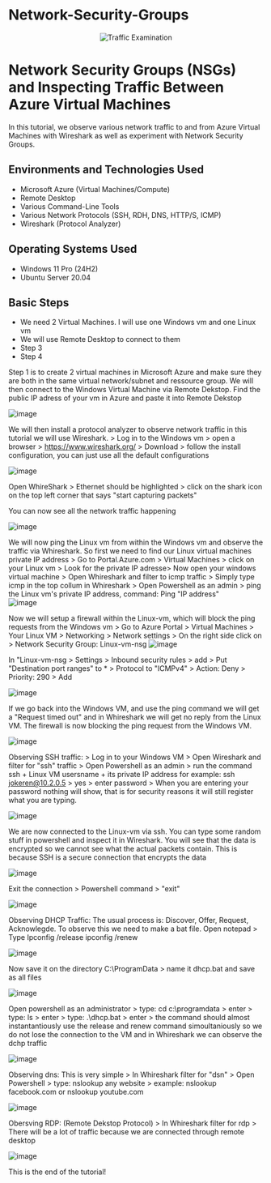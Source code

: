 # Network-Security-Groups


<p align="center">
<img src="https://i.imgur.com/Ua7udoS.png" alt="Traffic Examination"/>
</p>

<h1>Network Security Groups (NSGs) and Inspecting Traffic Between Azure Virtual Machines</h1>
In this tutorial, we observe various network traffic to and from Azure Virtual Machines with Wireshark as well as experiment with Network Security Groups. <br />




<h2>Environments and Technologies Used</h2>

- Microsoft Azure (Virtual Machines/Compute)
- Remote Desktop
- Various Command-Line Tools
- Various Network Protocols (SSH, RDH, DNS, HTTP/S, ICMP)
- Wireshark (Protocol Analyzer)

<h2>Operating Systems Used </h2>

- Windows 11 Pro (24H2)
- Ubuntu Server 20.04

<h2> Basic Steps</h2>

- We need 2 Virtual Machines. I will use one Windows vm and one Linux vm
- We will use Remote Desktop to connect to them
- Step 3
- Step 4


Step 1 is to create 2 virtual machines in Microsoft Azure and make sure they are both in the same virtual network/subnet and ressource group. 
We will then connect to the Windows Virtual Machine via Remote Dekstop. Find the public IP adress of your vm in Azure and paste it into Remote Dekstop

![image](https://github.com/user-attachments/assets/98eedc60-a17d-4154-9a8d-d9acfc5d1954)

We will then install a protocol analyzer to observe network traffic in this tutorial we will use Wireshark. > Log in to the Windows vm > open a browser > https://www.wireshark.org/ > Download > follow the install configuration, you can just use all the default configurations

![image](https://github.com/user-attachments/assets/0f6d199c-f940-4cc2-b372-0eaff02ef3d0)

Open WhireShark > Ethernet should be highlighted > click on the shark icon on the top left corner that says "start capturing packets" 

You can now see all the network traffic happening

![image](https://github.com/user-attachments/assets/019f0f9a-aea4-400c-828e-f1c10be56da7)

We will now ping the Linux vm from within the Windows vm and observe the traffic via Whireshark. So first we need to find our Linux virtual machines private IP address > Go to Portal.Azure.com > Virtual Machines > click on your Linux vm > Look for the private IP adresse> Now open your windows virtual machine > Open Whireshark and filter to icmp traffic > Simply type icmp in the top collum in Whireshark > Open Powershell as an admin > ping the Linux vm's private IP address, command: Ping "IP address"  
![image](https://github.com/user-attachments/assets/35825717-f93f-42f8-9133-2859ae87b4de)

Now we will setup a firewall within the Linux-vm, which will block the ping requests from the Windows vm > Go to Azure Portal > Virtual Machines > Your Linux VM > Networking > Network settings > On the right side click on > Network Security Group: Linux-vm-nsg 
![image](https://github.com/user-attachments/assets/86d6f88f-cead-4ff9-9c1d-7f6898ac77e0)

In "Linux-vm-nsg > Settings > Inbound security rules > add > Put "Destination port ranges" to * > Protocol to "ICMPv4" > Action: Deny > Priority: 290 > Add

![image](https://github.com/user-attachments/assets/e795d45f-28c4-4df3-8e13-0e853315a8b3)

If we go back into the Windows VM, and use the ping command we will get a "Request timed out" and in Whireshark we will get no reply from the Linux VM. The firewall is now blocking the ping request from the Windows VM.


![image](https://github.com/user-attachments/assets/06b1933f-d9d1-411d-8939-a973497a099d)


Observing SSH traffic: > Log in to your Windows VM > Open Wireshark and filter for "ssh" traffic > Open Powershell as an admin > run the command ssh + Linux VM usersname + its private IP address for example: ssh jokeren@10.2.0.5 > yes > enter password > When you are entering your password nothing will show, that is for security reasons it will still register what you are typing.

![image](https://github.com/user-attachments/assets/70aaa978-3a8a-42e5-8697-67a3a46593b2)

We are now connected to the Linux-vm via ssh. You can type some random stuff in powershell and inspect it in Wireshark. You will see that the data is encrypted so we cannot see what the actual packets contain. This is because SSH is a secure connection that encrypts the data

![image](https://github.com/user-attachments/assets/3c0679ce-b47a-41b5-ae08-08d60aa83f7a)

Exit the connection > Powershell command > "exit" 

![image](https://github.com/user-attachments/assets/8aae2feb-7931-4a1b-942d-e70e281cfbae)

Observing DHCP Traffic: The usual process is: Discover, Offer, Request, Acknowlegde. To observe this we need to make a bat file. Open notepad > Type Ipconfig /release ipconfig /renew

![image](https://github.com/user-attachments/assets/63a59006-e0f2-41d1-8fa8-0c935bf6f3d4)

Now save it on the directory C:\ProgramData > name it dhcp.bat and save as all files 

![image](https://github.com/user-attachments/assets/181e87a8-7119-4149-9daa-523d571633f6)

Open powershell as an administrator > type: cd c:\programdata > enter > type: ls > enter > type: .\dhcp.bat > enter > the command should almost instantantiously use the release and renew command simoultaniously so we do not lose the connection to the VM and in Whireshark we can observe the dchp traffic

![image](https://github.com/user-attachments/assets/2f8ffda8-067a-400e-a8c7-9b560b59d6f4)

Observing dns: This is very simple > In Whireshark filter for "dsn" > Open Powershell > type: nslookup any website > example: nslookup facebook.com or nslookup youtube.com

![image](https://github.com/user-attachments/assets/49c8b652-b55a-4aae-aa4d-457fcd67195d)

Obersving RDP: (Remote Dekstop Protocol) > In Whireshark filter for rdp > There will be a lot of traffic because we are connected through remote desktop

![image](https://github.com/user-attachments/assets/b3f3509f-057b-4ec4-9424-55b103d75411)

This is the end of the tutorial! 

